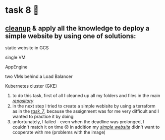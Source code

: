 # task 8 :see_no_evil:
## [cleanup](https://github.com/inspiritgoldenx/dareit-tasks) & apply all the knowledge to deploy a simple website by using one of solutions:

static website in GCS

single VM

AppEngine

two VMs behind a Load Balancer

Kubernetes cluster (GKE)

1. to do this task, first of all I cleaned up all my folders and files in the main [*repository*](https://github.com/inspiritgoldenx/dareit-tasks)
2. in the next step I tried to create a simple webisite by using a terraform as in the [*task_7*](https://github.com/inspiritgoldenx/dareit-task-terraform), because the assignment was for me very difficult and I wanted to practice it by doing 
3. unfortunately, I failed - even when the deadline was prolonged, I couldn't match it on time 😞 in addition my [*simple website*](https://ffa1dbe3be18d0133d6731e10069264213012cb7cc2fc30ad7007d6-apidata.googleusercontent.com/download/storage/v1/b/ml-terraform-state-file555/o/site.html?jk=Ac_6HjLuNNVk1t85g7_pQR_1dQUClxqYzuysZ3z6Lbd-PDVH76E45rKvc2NyWdRSC6TDlzA8OeJiLBG4WJiKJJ2JGcMcbGIshg4VAwBWzQ-j36xXsh_JHvZQQGFggtjYJpOZDe5qsDewPwXcHkQijvTNulxE9Hm-1DnHPujPIl3F4MnVJuKcdlCKlFPexbEFHA9-L8E0LhXd327bCqVdTnja53fNmUKuWE0KipWcM1gpCa_cju8k9QK9Jviw5NS4zxSbQRMhqmDLVXJespOPuMSRUZWOUOe9mPBPnj1O7Kj7iubvu_YAm3jSMRFDVI6uQmBuGFVfPDnW0K1FZQlRNrydFFuT1ToHv65qVCGRhWh4jEcbp1fljT4gLnWQGdj-FA1g9rMOerHfxR3czVitakxbzTiQAQS17o6apvGqj7UNAmiaSpbPZL3sEsBmCSSJ15flo2bk2jyPnSveN-qjQCuarJwTYDaeP9kKi-Jy1m8oRDCXK0CAdFpRTOF7KVe4WDl4DL-rI4RtHuomkkjx88IkNodL9i_ZePxZpw4EBjd1PiXiFGuozgvtHNQ2wzkCDbu02kKAJxL3d3wncDtjWYlMR2JwQ2jUfHlIL00WZFtigVe7nhSRPWyNhhqNmMy7FVW-QsL-yx9BDT_uYxweZyjTKCf9qaszcwMWYXM1My0di8Y_kATqRy95fbwFUsglJtwRkQ_7CKeCBPgbcZjiCVHi3iUqcmTCSkBy5sWLWAyKKBOhM0nwpd-uKnGqJaVftpNrTqXO531h3PfAMNBen4oXGcwmhvbNrxDXR0WSiaVfdD1zB15tcMJeqN0ML33DZ8Ygjqzw0j2gM7SADrD4O8IF3JVk6DWHTHXobnZPRAm2DG0sGJdvJEipYrcS0pXonbCJgKyGRgvE4pVD1XAnlMq1Z6-6jp-grSepamH2g7y8ifotL4vmX0h2CL34_BkZnyraL3MIZK7-bnGyJiLSSfRvyuhOHv752XNZ8mQWbYGez8T88ajnBr6Vv8pmwH8l2ehI7PHrBj5KO4QnES00hzGo8MkEZX8ftUCsGfX23gMSpkwALwXb1p6Vx9pPUwbXZYI9MHriIN7mZ-ZRFDGcgxSnBK3dyEcI05g-UbTDUrVr_K1GML88quQ3C5TTa_xDc2MNAX4Uner3KSEBb4ggsTwd9St_ClXKXMlyE8Ln6NSK6v6ayWmbe3t5dQptpSycu8bqg1qbkUExwxG_AuM-OY-t8OcAh3k5RpaiWqhrFyxM5AFtRVyyMwALLzweovUodbtXhGs3Kj8MyifuJg&isca=1https://ffa1dbe3be18d0133d6731e10069264213012cb7cc2fc30ad7007d6-apidata.googleusercontent.com/download/storage/v1/b/ml-terraform-state-file555/o/site.html?jk=Ac_6HjLuNNVk1t85g7_pQR_1dQUClxqYzuysZ3z6Lbd-PDVH76E45rKvc2NyWdRSC6TDlzA8OeJiLBG4WJiKJJ2JGcMcbGIshg4VAwBWzQ-j36xXsh_JHvZQQGFggtjYJpOZDe5qsDewPwXcHkQijvTNulxE9Hm-1DnHPujPIl3F4MnVJuKcdlCKlFPexbEFHA9-L8E0LhXd327bCqVdTnja53fNmUKuWE0KipWcM1gpCa_cju8k9QK9Jviw5NS4zxSbQRMhqmDLVXJespOPuMSRUZWOUOe9mPBPnj1O7Kj7iubvu_YAm3jSMRFDVI6uQmBuGFVfPDnW0K1FZQlRNrydFFuT1ToHv65qVCGRhWh4jEcbp1fljT4gLnWQGdj-FA1g9rMOerHfxR3czVitakxbzTiQAQS17o6apvGqj7UNAmiaSpbPZL3sEsBmCSSJ15flo2bk2jyPnSveN-qjQCuarJwTYDaeP9kKi-Jy1m8oRDCXK0CAdFpRTOF7KVe4WDl4DL-rI4RtHuomkkjx88IkNodL9i_ZePxZpw4EBjd1PiXiFGuozgvtHNQ2wzkCDbu02kKAJxL3d3wncDtjWYlMR2JwQ2jUfHlIL00WZFtigVe7nhSRPWyNhhqNmMy7FVW-QsL-yx9BDT_uYxweZyjTKCf9qaszcwMWYXM1My0di8Y_kATqRy95fbwFUsglJtwRkQ_7CKeCBPgbcZjiCVHi3iUqcmTCSkBy5sWLWAyKKBOhM0nwpd-uKnGqJaVftpNrTqXO531h3PfAMNBen4oXGcwmhvbNrxDXR0WSiaVfdD1zB15tcMJeqN0ML33DZ8Ygjqzw0j2gM7SADrD4O8IF3JVk6DWHTHXobnZPRAm2DG0sGJdvJEipYrcS0pXonbCJgKyGRgvE4pVD1XAnlMq1Z6-6jp-grSepamH2g7y8ifotL4vmX0h2CL34_BkZnyraL3MIZK7-bnGyJiLSSfRvyuhOHv752XNZ8mQWbYGez8T88ajnBr6Vv8pmwH8l2ehI7PHrBj5KO4QnES00hzGo8MkEZX8ftUCsGfX23gMSpkwALwXb1p6Vx9pPUwbXZYI9MHriIN7mZ-ZRFDGcgxSnBK3dyEcI05g-UbTDUrVr_K1GML88quQ3C5TTa_xDc2MNAX4Uner3KSEBb4ggsTwd9St_ClXKXMlyE8Ln6NSK6v6ayWmbe3t5dQptpSycu8bqg1qbkUExwxG_AuM-OY-t8OcAh3k5RpaiWqhrFyxM5AFtRVyyMwALLzweovUodbtXhGs3Kj8MyifuJg&isca=1) didn't want to cooperate with me (problems with the image) 
